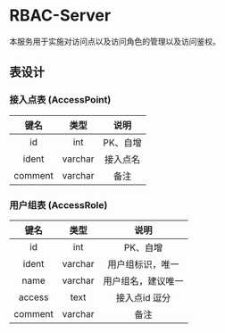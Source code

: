 # RBAC-Server
本服务用于实施对访问点以及访问角色的管理以及访问鉴权。

## 表设计
### 接入点表 (AccessPoint)
| 键名 | 类型 | 说明 |
| :---: | :---: | :---: |
| id  | int | PK、自增 |
| ident | varchar | 接入点名 |
| comment | varchar | 备注 | 

### 用户组表 (AccessRole)
| 键名 | 类型 | 说明 |
| :---: | :---: | :---: |
| id  | int | PK、自增 |
| ident | varchar | 用户组标识，唯一 |
| name | varchar | 用户组名，建议唯一 |
| access | text | 接入点id 逗分 |
| comment | varchar | 备注 | 
